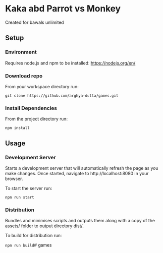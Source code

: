 # Kaka abd Parrot vs Monkey
Created for bawals unlimited

## Setup

### Environment
Requires node.js and npm to be installed: https://nodejs.org/en/

### Download repo
From your workspace directory run:

`git clone https://github.com/arghya-dutta/games.git`

### Install Dependencies
From the project directory run:

`npm install`

## Usage

### Development Server
Starts a development server that will automatically refresh the page as you make changes. Once started, navigate to http://localhost:8080 in your browser.

To start the server run:

`npm run start`

### Distribution
Bundles and minimises scripts and outputs them along with a copy of the assets/ folder to output directory dist/.

To build for distribution run:

`npm run build`# games
